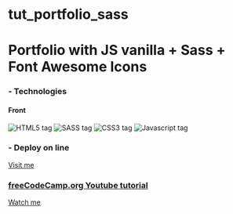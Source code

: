 # tut_portfolio_sass
<h1>Portfolio with JS vanilla + Sass + Font Awesome Icons</h1>

<h3>- Technologies</h3>

<h4>Front</h4>

<img src="https://img.shields.io/badge/HTML5-E34F26?style=for-the-badge&logo=html5&logoColor=white&labelColor=101010" alt="HTML5 tag"></img>
<img src="https://img.shields.io/badge/Sass-CC6699?style=for-the-badge&logo=sass&logoColor=white&labelColor=101010" alt="SASS tag"></img>
<img src="https://img.shields.io/badge/CSS3-1572B6?style=for-the-badge&logo=css3&logoColor=white&labelColor=101010" alt="CSS3 tag"></img>
<img src="https://img.shields.io/badge/JavaScript-F7DF1E?style=for-the-badge&logo=javascript&logoColor=white&labelColor=101010" alt="Javascript tag"></img>

<h3>- Deploy on line</h3>
<a href="https://ssergiomc.github.io/tut_portfolio_sass/index.html" target="_blank">Visit me</p>

<h3>freeCodeCamp.org Youtube tutorial</h3>
<a href="https://www.youtube.com/watch?v=_a5j7KoflTs">Watch me</p>
